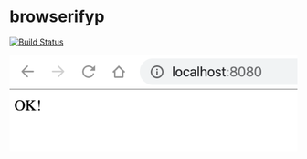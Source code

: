 # browserifyp

[![Build Status](https://travis-ci.com/bassaer/browserifyp.svg?branch=master)](https://travis-ci.com/bassaer/browserifyp)

![screenshot](https://github.com/bassaer/browserifyp/blob/master/screen.png)
